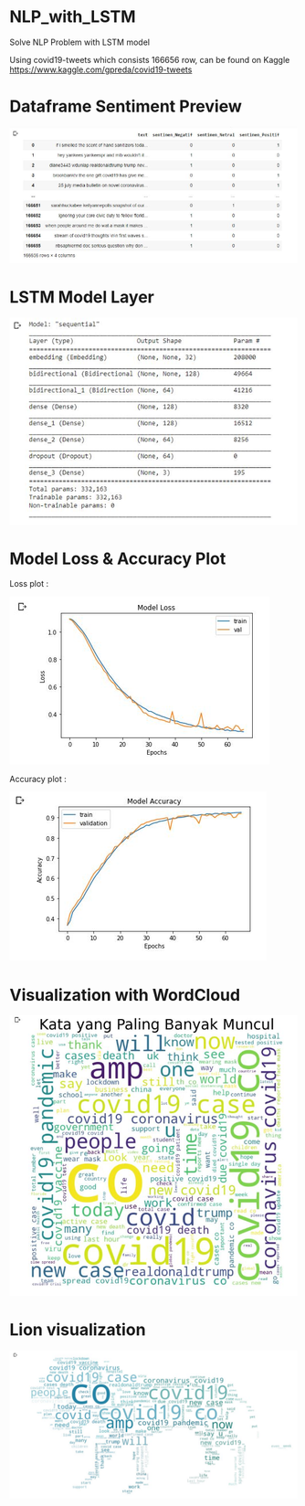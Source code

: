 # NLP_with_LSTM
Solve NLP Problem with LSTM model

Using covid19-tweets which consists 166656 row, can be found on Kaggle https://www.kaggle.com/gpreda/covid19-tweets 

# Dataframe Sentiment Preview
![](NLP_Images/sentimen.JPG)

# LSTM Model Layer
![](NLP_Images/model.JPG)

# Model Loss & Accuracy Plot
Loss plot :


![](NLP_Images/loss.JPG)


Accuracy plot :


![](NLP_Images/accuracy.JPG)

# Visualization with WordCloud
![](NLP_Images/visual1.JPG)

# Lion visualization
![](NLP_Images/visual2.JPG)
